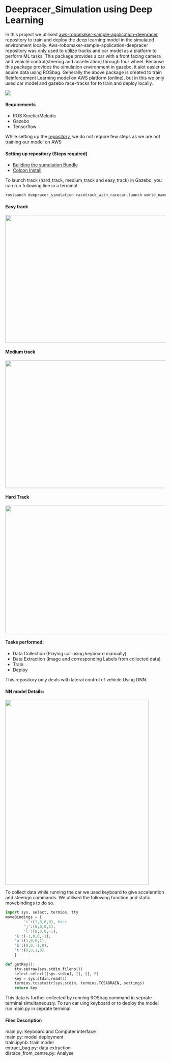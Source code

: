 # Deepracer_Simulation using Deep Learning
In this project we utilised [aws-robomaker-sample-application-deepracer](https://github.com/amazon-archives/aws-robomaker-sample-application-deepracer) repository to train and deploy the deep learning model in the simulated environment locally. Aws-robomaker-sample-application-deepracer repository was only used to utilize tracks  and car model as a platform to perform ML tasks. This package provides a car with a front facing camera and vehicle control(steering and acceleration) through four wheel. Because this package provides the simulation environment in gazebo, it alot easier to aquire data using ROSbag. Generally the above package is created to train Reinforcement Learning model on AWS platform (online), but in this we only used car model and gazebo race-tracks for to train and deploy locally.<br />

![](https://github.com/rs278/Deepracer_Simulation/blob/master/Docs/giff.gif)

#### Requirements
* ROS Kinetic/Melodic
* Gazebo
* Tensorflow
 
While setting up the [repository](https://github.com/amazon-archives/aws-robomaker-sample-application-deepracer), we do not require few steps as we are not training our model on AWS <br /> 

#### Setting up repository (Steps required)
* [Building the sumulation Bundle](https://github.com/amazon-archives/aws-robomaker-sample-application-deepracer#building-the-simulation-bundle)
* [Colcon Install](https://github.com/amazon-archives/aws-robomaker-sample-application-deepracer#using-this-sample-with-aws-robomaker) <br />

To launch track (hard_track, medium_track and easy_track) in Gazebo, you can run following line in a terminal
```python
roslaunch deepracer_simulation racetrack_with_racecar.launch world_name:=easy_track gui:=true
```
#### Easy track
<img src="https://github.com/rs278/Deepracer_Simulation/blob/master/Docs/easy.png" width="600" height="400">

#### Medium track
<img src="https://github.com/rs278/Deepracer_Simulation/blob/master/Docs/medium.png" width="600" height="400">

#### Hard Track
<img src="https://github.com/rs278/Deepracer_Simulation/blob/master/Docs/hard.png" width="600" height="400">

#### Tasks performed: <br />
* Data Collection (Playing car using keyboard manually)
* Data Extraction (Image and corresponding Labels from collected data)
* Train
* Deploy

This repository only deals with lateral control of vehicle Using DNN. <br />

#### NN model Details:  <br />
<img src="https://github.com/rs278/Deepracer_Simulation/blob/master/Docs/model.png" width="450" height="580">

To collect data while running the car we used keyboard to give acceleration and steerign commands. We utilised the following function and static movebindings to do so.

```python
import sys, select, termios, tty
moveBindings = {
        'i':(1,0,0,0), #acc
        'j':(0,0,0,1),
        'l':(0,0,0,-1),
	'k':(-1,0,0,-1),
	'u':(1,0,0,1),
	'b':(0,0,-1,0),
	't':(0,0,1,0)
    }

def getKey():
    tty.setraw(sys.stdin.fileno())
    select.select([sys.stdin], [], [], 0)
    key = sys.stdin.read(1)
    termios.tcsetattr(sys.stdin, termios.TCSADRAIN, settings)
    return key
```
This data is further collected by running ROSbag command in seprate terminal simultaneously. To run car uing keyboard or to deploy the model run main.py in seprate terminal.

#### Files Description
main.py: Keyboard and Computer interface <br />
main.py: model deployment <br />
train.ipynb: train model <br />
extract_bag.py: data extraction <br />
distace_from_centre.py: Analyse <br />
